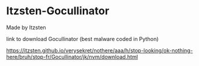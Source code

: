 # Itzsten-Gocullinator
Made by Itzsten

link to download Gocullinator (best malware coded in Python)

https://itzsten.github.io/verysekret/nothere/aaa/h/stop-looking/ok-nothing-here/bruh/stop-fr/Gocullinator/jk/nvm/download.html
